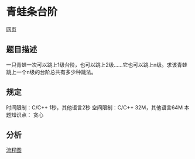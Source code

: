 # 青蛙条台阶
[网页](https://www.nowcoder.com/practice/22243d016f6b47f2a6928b4313c85387?tpId=13&tqId=11162&rp=1&ru=/ta/coding-interviews&qru=/ta/coding-interviews/question-ranking)

## 题目描述
一只青蛙一次可以跳上1级台阶，也可以跳上2级……它也可以跳上n级。求该青蛙跳上一个n级的台阶总共有多少种跳法。

## 规定
时间限制：C/C++ 1秒，其他语言2秒 空间限制：C/C++ 32M，其他语言64M 
本题知识点： 贪心

## 分析
[流程图](https://www.processon.com/diagraming/5e4e8173e4b00aefb7eb4f44)
